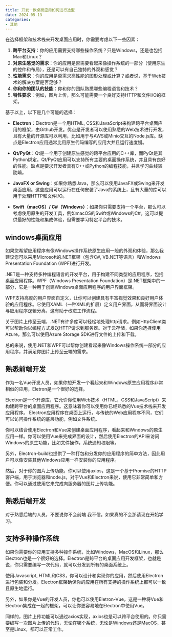 ```yaml
---
title: 开发一款桌面应用如何进行选型
date: 2024-05-13
categories:
- 其他
---
```


在选择框架和技术栈来开发桌面应用时，你需要考虑以下一些因素：

1. **跨平台支持**：你的应用需要支持哪些操作系统？只是Windows，还是也包括Mac和Linux？
2. **对原生感觉的需求**：你的应用是否需要看起来像操作系统的一部分（使用原生的控件和布局），还是可以有自己独特的外观和感觉？
3. **性能需求**：你的应用是否需求高性能的图形处理或计算？或者说，基于Web技术的解决方案是否足够？
4. **你和你的团队的技能**：你和你的团队熟悉哪些编程语言和技术？
5. **特性要求**：例如，图片上传，那么可能需要一个良好支持HTTP和文件I/O的框架。

基于以上，以下是几个可能的选择：

- **Electron**：Electron是一个用HTML, CSS和JavaScript来构建跨平台桌面应用的框架，由Github开发。优点是开发者可以使用熟悉的Web技术进行开发，且有大量的开源库可以利用，比如用于与AWS或Minio交互的Node.js库。缺点是Electron应用通常比用原生代码编写的应用大并且运行速度慢。

- **Qt/PyQt**：Qt是一个用于创建原生感觉的跨平台应用的C++库，而PyQt是其Python绑定。Qt/PyQt应用可以支持所有主要的桌面操作系统，并且具有良好的性能。缺点是要求开发者具有C++或Python的编程技能，并且学习曲线较陡峭。

- **JavaFX or Swing**：如果你熟悉Java，那么可以使用JavaFX或Swing来开发桌面应用。这些应用可以运行在任何安装了Java的系统上，且有大量的库可以用于处理HTTP和文件I/O。

- **Swift（macOS）/ C#（Windows）**：如果你只需要支持一个平台，那么可以考虑使用原生的开发工具，例如macOS的Swift或Windows的C#。这可以提供最好的性能和集成体验，但需要学习特定平台的技术。

## windows桌面应用

如果您希望应用程序有像Windows操作系统原生应用一般的外观和体验，那么我建议您可以采用Microsoft的.NET框架（包含C#, VB.NET等语言）和Windows Presentation Foundation (WPF)进行开发。

.NET是一种支持多种编程语言的开发平台，用于构建不同类型的应用程序，包括桌面应用程序。WPF（Windows Presentation Foundation）是.NET框架中的一部分，它是一种用于创建Windows桌面应用程序的用户界面框架。

WPF支持高度的用户界面自定义，让你可以创建具有丰富视觉效果和良好用户体验的应用程序。它使用XAML（一种XML的扩展）定义用户界面，从而将界面设计与应用程序逻辑分离，这有助于改进工作流程。

关于图片上传至云端，.NET有许多库可以轻松地处理http请求。例如HttpClient类可以帮助你以编程方式发送HTTP请求到服务器。对于云存储，如果你选择使用Azure，那么可以使用Azure Storage SDK进行文件的上传和下载。

总的来说，使用.NET和WPF可以帮你创建看起来像Windows操作系统一部分的应用程序，并满足你图片上传至云端的需求。

## 熟悉前端开发

作为一名Vue开发人员，如果你想开发一个看起来和Windows原生应用程序非常相似的应用，Eletron是一个很好的选择。

Electron是一个开源库，它允许你使用Web技术（HTML，CSS和JavaScript）来构建跨平台的桌面应用程序。这意味着你可以使用你已经熟悉的Vue技术栈来开发应用程序。 Electron应用程序在桌面上运行，与传统的Web应用程序不同，它们可以访问操作系统的底层功能，例如文件系统。

你可以结合使用Electron和Vue来创建桌面应用程序，看起来和Windows的原生应用一样。你可以使用Vue来完成界面的设计，然后使用Electron的API来访问Windows的原生功能，比如文件操作，系统通知权限等。

另外，Electron-build也提供了一种打包和分发你的应用程序的简单方法，因此用户可以像安装其他Windows应用一样安装你的应用程序。

然后，对于你的图片上传功能，你可以使用axios，这是一个基于Promise的HTTP客户端，用于浏览器和node.js，对于Vue和Electron来说，使用它非常简单和方便。你可以通过使用它来完成向服务器的图片上传功能。

## 熟悉后端开发

对于熟悉后端的人员，不要说你不会前端 我不信。如果真的不会那请现在开始学习。

## 支持多种操作系统

如果你需要你的应用支持多种操作系统，比如Windows，MacOS和Linux，那么Electron也是一个很好的选择。Electron是跨平台的桌面应用开发框架，也就是说，你只需要编写一次代码，就可以分发到所有的桌面系统上。

使用Javascript, HTML和CSS，你可以设计和实现你的应用，然后使用Electron进行包装和分发。Electron框架确保你的应用在所有支持的操作系统上都可以一致且原生地运行。

另外，如果你是Vue的开发人员，你也可以使用Eletron-Vue，这是一种将Vue和Electron集成在一起的框架，可以让你更容易地在Electron中使用Vue。

同样的，图片上传功能可以通过axios实现，axios也是可以跨平台使用的。你只需要编写一次图片上传的代码，无论在哪个系统，无论是Windows还是MacOS，甚至是Linux，都可以正常工作。
